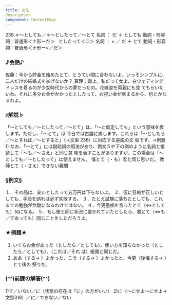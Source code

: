 ```yaml
---
title: 文法：
description
component: ContentPage
---
```



239.＊～としても／＊～としたって／～とて
名詞 ： だ ＋ としても
動詞・形容詞：普通形＜ナ形ーだ＞   としたって＜口＞
名詞 ： × ／ だ ＋ とて
動詞・形容詞：普通形＜ナ形ー×／だ＞    
### ♪会話♪
佐藤：今から貯金を始めたとて、とうてい間に合わないよ。いっそシンプルに、二人だけの結婚式を挙げないか？ 真理：嫌よ。私だって女よ、白ウェディングドレスを着るのが少女時代からの夢だったの。花嫁姿を両親にも見 てもらいたいわ。それに多少お金がかかったとしたって、お祝い金が集まるから、何とかなるわよ。
### ♯解説♭
「～としても／～としたって／～とて」は、「～と仮定しても」という意味を表します。ただし、「～とて」は 今日では古語に属します。これらは「～としたら／～とすれば／～とすると」（→文型 236）に対応する逆説の文 型です。→例題1)
なお、「～とて」には副助詞の用法があり、例文５や下の例のように名詞と接続して「～も／～さえ」と同じ意 味を表すことがありますが、この場合は「～としても／～としたって」は使えません。
僕とて（・も）君と同じ思いだ。 教師とて（・さえ）できない難問
### §例文§
１．その品は、安いとしたって五万円は下らないよ。
２．仮に目的が正しいとしても、手段を誤れば必ず失敗する。
３．たとえ試験に落ちたとしても、これまでの勉強が無駄になるわけではない。
４．今更愚痴を言ったとて（⇔としても）何になる。
５．もし彼と同じ状況に置かれていたとしたら、君とて（⇔も／であっても）同じことをしただろうよ。
### ★例題★
1) いくらお金があった（としたら／としても）、使い方を知らなかった（としたら／としても）、（これは／それ
は）紙屑と同じだ。      
2) ああ（する→ ）よかった、こう（する→ ）よかったと、今更（後悔する→ ）とて後の
祭りだ。      
### (^^)前課の解答(^^)
1)で／いない／に（状態の存在は「に」の方がいい）
2)に（～にせよ～にせよ→文型319）／に／できない／ない

